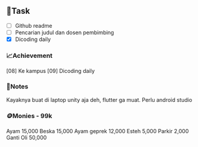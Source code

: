 ## 📝Task
- [ ] Github readme
- [ ] Pencarian judul dan dosen pembimbing
- [x] Dicoding daily
### 📈Achievement
[08] Ke kampus
[09] Dicoding daily
### 📖Notes
Kayaknya buat di laptop unity aja deh, flutter ga muat. Perlu android studio
### 🪙Monies - 99k
Ayam
	15,000
Beska
	15,000
Ayam geprek
	12,000
Esteh
	5,000
Parkir
	2,000
Ganti Oli
	50,000

